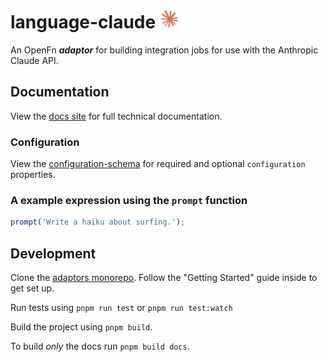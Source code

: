 # language-claude <img src='./assets/square.png' width="30" height="30"/>

An OpenFn **_adaptor_** for building integration jobs for use with the Anthropic
Claude API.

## Documentation

View the [docs site](https://docs.openfn.org/adaptors/packages/claude-docs) for
full technical documentation.

### Configuration

View the
[configuration-schema](https://docs.openfn.org/adaptors/packages/claude-configuration-schema/)
for required and optional `configuration` properties.

### A example expression using the `prompt` function

```js
prompt('Write a haiku about surfing.');
```

## Development

Clone the [adaptors monorepo](https://github.com/OpenFn/adaptors). Follow the
"Getting Started" guide inside to get set up.

Run tests using `pnpm run test` or `pnpm run test:watch`

Build the project using `pnpm build`.

To build _only_ the docs run `pnpm build docs`.
